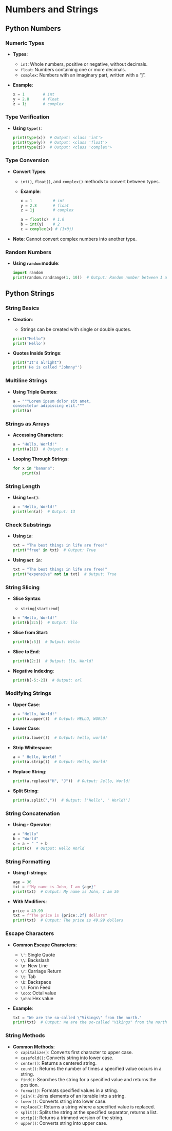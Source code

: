 # Numbers and Strings

## Python Numbers

### Numeric Types

- **Types**:

  - `int`: Whole numbers, positive or negative, without decimals.
  - `float`: Numbers containing one or more decimals.
  - `complex`: Numbers with an imaginary part, written with a “j”.

- **Example**:
  ```python
  x = 1        # int
  y = 2.8      # float
  z = 1j       # complex
  ```

### Type Verification

- **Using `type()`**:
  ```python
  print(type(x))  # Output: <class 'int'>
  print(type(y))  # Output: <class 'float'>
  print(type(z))  # Output: <class 'complex'>
  ```

### Type Conversion

- **Convert Types**:

  - `int()`, `float()`, and `complex()` methods to convert between types.
  - **Example**:

    ```python
    x = 1         # int
    y = 2.8       # float
    z = 1j        # complex

    a = float(x)  # 1.0
    b = int(y)    # 2
    c = complex(x) # (1+0j)
    ```

- **Note**: Cannot convert complex numbers into another type.

### Random Numbers

- **Using `random` module**:
  ```python
  import random
  print(random.randrange(1, 10))  # Output: Random number between 1 and 9
  ```

## Python Strings

### String Basics

- **Creation**:

  - Strings can be created with single or double quotes.

  ```python
  print("Hello")
  print('Hello')
  ```

- **Quotes Inside Strings**:
  ```python
  print("It's alright")
  print('He is called "Johnny"')
  ```

### Multiline Strings

- **Using Triple Quotes**:
  ```python
  a = """Lorem ipsum dolor sit amet,
  consectetur adipiscing elit."""
  print(a)
  ```

### Strings as Arrays

- **Accessing Characters**:

  ```python
  a = "Hello, World!"
  print(a[1])  # Output: e
  ```

- **Looping Through Strings**:
  ```python
  for x in "banana":
      print(x)
  ```

### String Length

- **Using `len()`**:
  ```python
  a = "Hello, World!"
  print(len(a))  # Output: 13
  ```

### Check Substrings

- **Using `in`**:

  ```python
  txt = "The best things in life are free!"
  print("free" in txt)  # Output: True
  ```

- **Using `not in`**:
  ```python
  txt = "The best things in life are free!"
  print("expensive" not in txt)  # Output: True
  ```

### String Slicing

- **Slice Syntax**:

  - `string[start:end]`

  ```python
  b = "Hello, World!"
  print(b[2:5])  # Output: llo
  ```

- **Slice from Start**:

  ```python
  print(b[:5])  # Output: Hello
  ```

- **Slice to End**:

  ```python
  print(b[2:])  # Output: llo, World!
  ```

- **Negative Indexing**:
  ```python
  print(b[-5:-2])  # Output: orl
  ```

### Modifying Strings

- **Upper Case**:

  ```python
  a = "Hello, World!"
  print(a.upper())  # Output: HELLO, WORLD!
  ```

- **Lower Case**:

  ```python
  print(a.lower())  # Output: hello, world!
  ```

- **Strip Whitespace**:

  ```python
  a = " Hello, World! "
  print(a.strip())  # Output: Hello, World!
  ```

- **Replace String**:

  ```python
  print(a.replace("H", "J"))  # Output: Jello, World!
  ```

- **Split String**:
  ```python
  print(a.split(","))  # Output: ['Hello', ' World!']
  ```

### String Concatenation

- **Using `+` Operator**:
  ```python
  a = "Hello"
  b = "World"
  c = a + " " + b
  print(c)  # Output: Hello World
  ```

### String Formatting

- **Using f-strings**:

  ```python
  age = 36
  txt = f"My name is John, I am {age}"
  print(txt)  # Output: My name is John, I am 36
  ```

- **With Modifiers**:
  ```python
  price = 49.99
  txt = f"The price is {price:.2f} dollars"
  print(txt)  # Output: The price is 49.99 dollars
  ```

### Escape Characters

- **Common Escape Characters**:

  - `\'`: Single Quote
  - `\\`: Backslash
  - `\n`: New Line
  - `\r`: Carriage Return
  - `\t`: Tab
  - `\b`: Backspace
  - `\f`: Form Feed
  - `\ooo`: Octal value
  - `\xhh`: Hex value

- **Example**:
  ```python
  txt = "We are the so-called \"Vikings\" from the north."
  print(txt)  # Output: We are the so-called "Vikings" from the north.
  ```

### String Methods

- **Common Methods**:
  - `capitalize()`: Converts first character to upper case.
  - `casefold()`: Converts string into lower case.
  - `center()`: Returns a centered string.
  - `count()`: Returns the number of times a specified value occurs in a string.
  - `find()`: Searches the string for a specified value and returns the position.
  - `format()`: Formats specified values in a string.
  - `join()`: Joins elements of an iterable into a string.
  - `lower()`: Converts string into lower case.
  - `replace()`: Returns a string where a specified value is replaced.
  - `split()`: Splits the string at the specified separator, returns a list.
  - `strip()`: Returns a trimmed version of the string.
  - `upper()`: Converts string into upper case.
